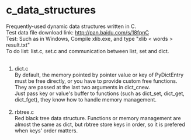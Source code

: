 c_data_structures
=================
Frequently-used dynamic data structures written in C.<br/>
Test data file download link: http://pan.baidu.com/s/18fpnC<br/>
Test: Such as in Windows, Compile xlib.exe, and type "xlib < words > result.txt"<br/>
To do list: list.c, set.c and communication between list, set and dict.<br/><br/>
1. dict.c<br/>
    By default, the memory pointed by pointer value or key of PyDictEntry must be free directly, or you have to provide custom free functions. They are passed at the last two arguments in dict_cnew.<br/>
    Just pass key or value's buffer to functions (such as dict_set, dict_get, dict_fget), they know how to handle memory management.<br/><br/>
2. rbtree.c<br/>
    Red black tree data structure. Functions or memory management are almost the same as dict, but rbtree store keys in order, so it is prefered when keys' order matters.<br/>
